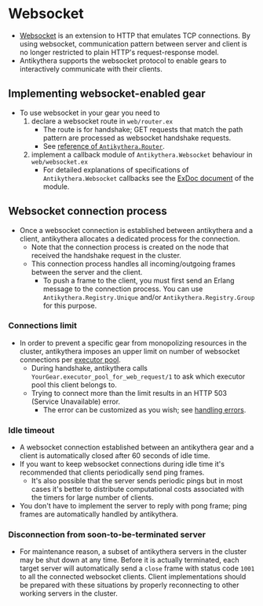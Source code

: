 # Websocket

- [Websocket](https://en.wikipedia.org/wiki/WebSocket) is an extension to HTTP that emulates TCP connections.
  By using websocket, communication pattern between server and client is no longer restricted to plain HTTP's request-response model.
- Antikythera supports the websocket protocol to enable gears to interactively communicate with their clients.

## Implementing websocket-enabled gear

- To use websocket in your gear you need to
    1. declare a websocket route in `web/router.ex`
        - The route is for handshake; GET requests that match the path pattern are processed as websocket handshake requests.
        - See [reference of `Antikythera.Router`](https://ac-console.solomondev.access-company.com/exdoc/antikythera/Antikythera.Router.html).
    2. implement a callback module of `Antikythera.Websocket` behaviour in `web/websocket.ex`
        - For detailed explanations of specifications of `Antikythera.Websocket` callbacks
          see the [ExDoc document](https://ac-console.solomondev.access-company.com/exdoc/antikythera/Antikythera.Websocket.html) of the module.

## Websocket connection process

- Once a websocket connection is established between antikythera and a client,
  antikythera allocates a dedicated process for the connection.
    - Note that the connection process is created on the node that received the handshake request in the cluster.
    - This connection process handles all incoming/outgoing frames between the server and the client.
        - To push a frame to the client, you must first send an Erlang message to the connection process.
          You can use `Antikythera.Registry.Unique` and/or `Antikythera.Registry.Group` for this purpose.

### Connections limit

- In order to prevent a specific gear from monopolizing resources in the cluster,
  antikythera imposes an upper limit on number of websocket connections per [executor pool](./executor_pool.md).
    - During handshake, antikythera calls `YourGear.executor_pool_for_web_request/1` to ask which executor pool this client belongs to.
    - Trying to connect more than the limit results in an HTTP 503 (Service Unavailable) error.
        - The error can be customized as you wish; see [handling errors](./controller.md#handling-errors).

### Idle timeout

- A websocket connection established between an antikythera gear and a client is automatically closed after 60 seconds of idle time.
- If you want to keep websocket connections during idle time it's recommended that clients periodically send ping frames.
    - It's also possible that the server sends periodic pings but in most cases
      it's better to distribute computational costs associated with the timers for large number of clients.
- You don't have to implement the server to reply with pong frame; ping frames are automatically handled by antikythera.

### Disconnection from soon-to-be-terminated server

- For maintenance reason, a subset of antikythera servers in the cluster may be shut down at any time.
  Before it is actually terminated, each target server will automatically send a `close` frame with status code `1001`
  to all the connected websocket clients.
  Client implementations should be prepared with these situations by properly reconnecting to other working servers in the cluster.
